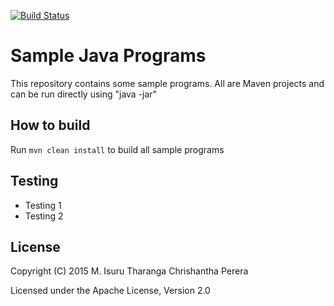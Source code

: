 [![Build Status](https://travis-ci.org/chrishantha/sample-java-programs.svg?branch=master)](https://travis-ci.org/chrishantha/sample-java-programs)

Sample Java Programs
====================

This repository contains some sample programs. All are Maven projects and can be run directly using "java -jar"

## How to build

Run `mvn clean install` to build all sample programs

## Testing

* Testing 1
* Testing 2

## License

Copyright (C) 2015 M. Isuru Tharanga Chrishantha Perera

Licensed under the Apache License, Version 2.0
